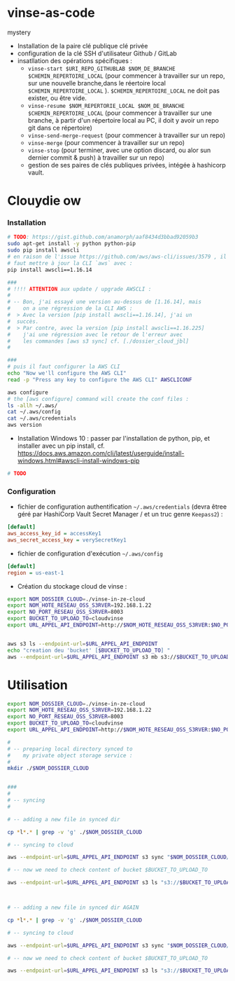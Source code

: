 # vinse-as-code
mystery

* Installation de la paire clé publique clé privée
* configuration de la clé SSH d'utilisateur Github / GitLab
* insatllation des opérations spécifiques  : 
  * `vinse-start $URI_REPO_GITHUBLAB $NOM_DE_BRANCHE $CHEMIN_REPERTOIRE_LOCAL` (pour commencer à travailler sur un repo, sur une nouvelle branche,dans le réertoire local `$CHEMIN_REPERTOIRE_LOCAL` ). `$CHEMIN_REPERTOIRE_LOCAL` ne doit pas exister, ou être vide.
  * `vinse-resume $NOM_REPERTORIE_LOCAL $NOM_DE_BRANCHE $CHEMIN_REPERTOIRE_LOCAL` (pour commencer à travailler sur une branche, à partir d'un répertoire local au PC, il doit y avoir un repo git dans ce répertoire)
  * `vinse-send-merge-request` (pour commencer à travailler sur un repo)
  * `vinse-merge` (pour commencer à travailler sur un repo)
  * `vinse-stop` (pour terminer, avec une option discard, ou alor sun dernier commit & push) à travailler sur un repo)
  * gestion de ses paires de clés publiques privées, intégée à hashicorp vault.


# Clouydie ow

### Installation
 
```bash
# TODO: https://gist.github.com/anamorph/aaf8434d3bbad92059b3
sudo apt-get install -y python python-pip
sudo pip install awscli
# en raison de l'issue https://github.com/aws/aws-cli/issues/3579 , il 
# faut mettre à jour la CLI `aws` avec :
pip install awscli==1.16.14

###
# !!!! ATTENTION aux update / upgrade AWSCLI : 
# 
# -- Bon, j'ai essayé une version au-dessus de [1.16.14], mais 
#    on a une régression de la CLI AWS : 
#  > Avec la version [pip install awscli==1.16.14], j'ai un
#  succès.
#  > Par contre, avec la version [pip install awscli==1.16.225] 
#    j'ai une régression avec le retour de l'erreur avec
#    les commandes [aws s3 sync] cf. [./dossier_cloud_jbl]
# 

###
# puis il faut configurer la AWS CLI 
echo "Now we'll configure the AWS CLI"
read -p "Press any key to configure the AWS CLI" AWSCLICONF

aws configure
# the [aws configure] command will create the conf files : 
ls -allh ~/.aws/
cat ~/.aws/config
cat ~/.aws/credentials
aws version

```

* Installation Windows 10 : passer par l'installation de python, pip, et installer avec un pip install, cf. https://docs.aws.amazon.com/cli/latest/userguide/install-windows.html#awscli-install-windows-pip

```bash
# TODO

```

### Configuration

* fichier de configuration authentification `~/.aws/credentials` (devra êtree géré par HashiCorp Vault Secret Manager / et un truc genre `Keepass2`) : 
```ini
[default]
aws_access_key_id = accessKey1
aws_secret_access_key = verySecretKey1
```
* fichier de configuration d'exécution `~/.aws/config`
```ini
[default]
region = us-east-1
```
* Création du stockage cloud de vinse :
```bash
export NOM_DOSSIER_CLOUD=./vinse-in-ze-cloud
export NOM_HOTE_RESEAU_OSS_S3RVER=192.168.1.22
export NO_PORT_RESEAU_OSS_S3RVER=8003
export BUCKET_TO_UPLOAD_TO=cloudvinse
export URL_APPEL_API_ENDPOINT=http://$NOM_HOTE_RESEAU_OSS_S3RVER:$NO_PORT_RESEAU_OSS_S3RVER


aws s3 ls --endpoint-url=$URL_APPEL_API_ENDPOINT
echo "creation deu 'bucket' [$BUCKET_TO_UPLOAD_TO] "
aws --endpoint-url=$URL_APPEL_API_ENDPOINT s3 mb s3://$BUCKET_TO_UPLOAD_TO || exit 1


```


# Utilisation


```bash
export NOM_DOSSIER_CLOUD=./vinse-in-ze-cloud
export NOM_HOTE_RESEAU_OSS_S3RVER=192.168.1.22
export NO_PORT_RESEAU_OSS_S3RVER=8003
export BUCKET_TO_UPLOAD_TO=cloudvinse
export URL_APPEL_API_ENDPOINT=http://$NOM_HOTE_RESEAU_OSS_S3RVER:$NO_PORT_RESEAU_OSS_S3RVER

# 
# -- preparing local directory synced to 
#    my private object storage service : 
# 
mkdir ./$NOM_DOSSIER_CLOUD


###
# 
# -- syncing
# 

# -- adding a new file in synced dir

cp *l*.* | grep -v 'g' ./$NOM_DOSSIER_CLOUD

# -- syncing to cloud

aws --endpoint-url=$URL_APPEL_API_ENDPOINT s3 sync "$NOM_DOSSIER_CLOUD/" "s3://$BUCKET_TO_UPLOAD_TO"

# -- now we need to check content of bucket $BUCKET_TO_UPLOAD_TO

aws --endpoint-url=$URL_APPEL_API_ENDPOINT s3 ls "s3://$BUCKET_TO_UPLOAD_TO"



# -- adding a new file in synced dir AGAIN

cp *l*.* | grep -v 'g' ./$NOM_DOSSIER_CLOUD

# -- syncing to cloud

aws --endpoint-url=$URL_APPEL_API_ENDPOINT s3 sync "$NOM_DOSSIER_CLOUD/" "s3://$BUCKET_TO_UPLOAD_TO"

# -- now we need to check content of bucket $BUCKET_TO_UPLOAD_TO

aws --endpoint-url=$URL_APPEL_API_ENDPOINT s3 ls "s3://$BUCKET_TO_UPLOAD_TO"



```

